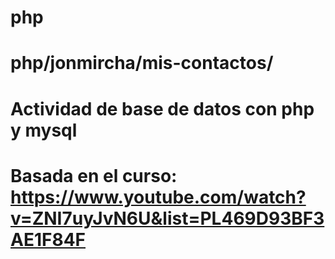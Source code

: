# php

# php/jonmircha/mis-contactos/ 
# Actividad de base de datos con php y mysql
# Basada en el curso: https://www.youtube.com/watch?v=ZNI7uyJvN6U&list=PL469D93BF3AE1F84F
